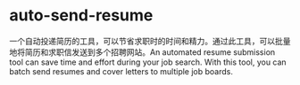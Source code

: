 # auto-send-resume
一个自动投递简历的工具，可以节省求职时的时间和精力。通过此工具，可以批量地将简历和求职信发送到多个招聘网站。An automated resume submission tool can save time and effort during your job search. With this tool, you can batch send resumes and cover letters to multiple job boards.
